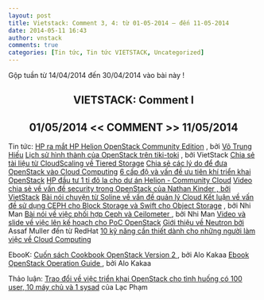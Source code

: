 ```yaml
---
layout: post
title: Vietstack: Comment 3, 4: từ 01-05-2014 – đến 11-05-2014
date: 2014-05-11 16:43
author: vnstack
comments: true
categories: [Tin tức, Tin tức VIETSTACK, Uncategorized]
---
```

Gộp tuần từ 14/04/2014 đến 30/04/2014 vào bài này !

<h2 style="text-align:center;">VIETSTACK: Comment I</h2>
<h2 style="text-align:center;">01/05/2014 &lt;&lt; COMMENT &gt;&gt; 11/05/2014</h2>
<!--more-->
Tin tức: 
<a href="https://www.facebook.com/groups/vietstack/permalink/477438905723187/" target="_blank">HP ra mắt HP Helion OpenStack Community Edition</a> , bởi <a href="https://www.facebook.com/hieuvotrung91?fref=nf" target="_blank">Võ Trung Hiếu</a>
<a href="https://www.facebook.com/groups/vietstack/permalink/476783445788733/" target="_blank">Lịch sử hình thành của OpenStack trên tiki-toki</a> , bởi VietStack 
<a href="https://www.facebook.com/photo.php?fbid=1422363578032896&amp;set=gm.476188135848264&amp;type=1" target="_blank">Chia sẻ tài liệu từ CloudScaling về Tiered Storage</a>
<a href="https://www.facebook.com/photo.php?fbid=1422362234699697&amp;set=gm.476185529181858&amp;type=1" target="_blank">Chia sẻ các lý do để đưa OpenStack vào Cloud Computing</a>
<a href="https://www.facebook.com/photo.php?fbid=1422360024699918&amp;set=gm.476181585848919&amp;type=1" target="_blank">6 cấp độ và vấn đề ưu tiên khí triển khai OpenStack</a>
<a href="https://www.facebook.com/groups/vietstack/permalink/475722915894786/" target="_blank">HP đầu tư 1 tỉ đô la cho dư án Helion - Community Cloud</a>
<a href="https://www.facebook.com/groups/vietstack/permalink/475700719230339/" target="_blank">Video chia sẻ về vấn đề security trong OpenStack của Nathan Kinder , bởi VietStack</a>
<a href="https://www.facebook.com/groups/vietstack/permalink/475320182601726/" target="_blank">Bài nói chuyện từ Soline về vấn đề quản lý Cloud  </a>
<a href="https://www.facebook.com/groups/vietstack/permalink/475065179293893/" target="_blank">Kết luận về vấn đề sử dụng CEPH cho Block Storage và Swift cho Object Storage</a> , bởi Nhi Man
<a href="https://www.facebook.com/groups/vietstack/permalink/475098879290523/" target="_blank">Bài nói về việc phối hợp Ceph và Ceilometer </a>, bởi Nhi Man
<a href="https://www.facebook.com/groups/vietstack/permalink/474897172644027/" target="_blank">Video và slide về việc lên kế hoạch cho PoC OpenStack</a>
<a href="https://www.facebook.com/groups/vietstack/permalink/474313272702417/" target="_blank">Giới thiệu về Neutron bởi </a>Assaf Muller đến từ RedHat
<a href="https://www.facebook.com/groups/vietstack/permalink/476410399159371/" target="_blank">10 kỹ năng cần thiết dành cho những người làm việc về Cloud Computing
</a>

EbooK:
<a href="https://www.facebook.com/groups/vietstack/475080022625742/" target="_blank">Cuốn sách Cookbook OpenStack Version 2 </a>, bởi  Alo Kakaa
<a href="https://www.facebook.com/groups/vietstack/475080289292382/" target="_blank">Ebook OpenStack Operation Guide </a>, bởi Alo Kakaa

Thảo luận:
<a href="https://www.facebook.com/groups/vietstack/permalink/474034006063677/" target="_blank">Trao đổi về việc triển khai OpenStack cho tình huống có 100 user, 10 máy chủ và 1 sysad</a> của Lạc Phạm

